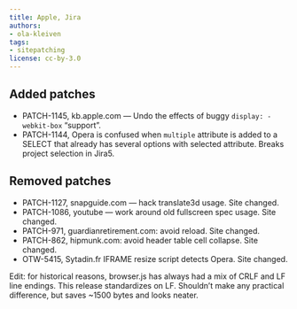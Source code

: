 ```yaml
---
title: Apple, Jira
authors:
- ola-kleiven
tags:
- sitepatching
license: cc-by-3.0
---
```


## Added patches

- PATCH-1145, kb.apple.com — Undo the effects of buggy `display: -webkit-box` “support”.
- PATCH-1144, Opera is confused when `multiple` attribute is added to a SELECT that already has several options with selected attribute. Breaks project selection in Jira5.

## Removed patches

- PATCH-1127, snapguide.com — hack translate3d usage. Site changed.
- PATCH-1086, youtube — work around old fullscreen spec usage. Site changed.
- PATCH-971, guardianretirement.com: avoid reload. Site changed.
- PATCH-862, hipmunk.com: avoid header table cell collapse. Site changed.
- OTW-5415, Sytadin.fr IFRAME resize script detects Opera. Site changed.

Edit: for historical reasons, browser.js has always had a mix of CRLF and LF line endings. This release standardizes on LF. Shouldn’t make any practical difference, but saves ~1500 bytes and looks neater.
